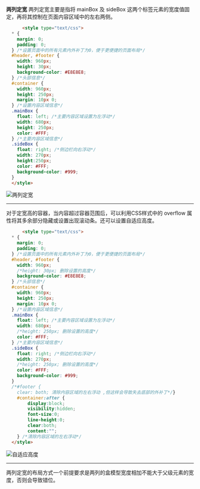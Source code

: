 **两列定宽**
两列定宽主要是指将 mainBox 及 sideBox 这两个标签元素的宽度值固定，再将其控制在页面内容区域中的左右两侧。
```html
	  <style type="text/css">
  * {
    margin: 0;
    padding: 0;
  } /*设置页面中的所有元素内外补丁为0，便于更便捷的页面布局*/
  #header, #footer {
    width: 960px;
    height: 30px;
    background-color: #E8E8E8;
  } /*头部信息*/
  #container {
    width: 960px;
    height: 250px;
    margin: 10px 0;
  } /*设置内容区域信息*/
  .mainBox {
    float: left; /*主要内容区域设置为左浮动*/
    width: 680px;
    height: 250px;
    color: #FFF;
  } /*主要内容区域信息*/
  .sideBox {
    float: right; /*侧边栏向右浮动*/
    width: 270px;
    height:250px;
    color: #FFF;
    background-color: #999;
  }
  </style>
```
![两列定宽](http://img.blog.csdn.net/20150722124953231)

---
对于定宽高的容器，当内容超过容器范围后，可以利用CSS样式中的 overflow 属性将其多余部分隐藏或设置出现滚动条。还可以设置自适应高度。
```html
	  <style type="text/css">
  * {
    margin: 0;
    padding: 0;
  } /*设置页面中的所有元素内外补丁为0，便于更便捷的页面布局*/
  #header, #footer {
    width: 960px;
    /*height: 30px; 删除设置的高度*/
    background-color: #E8E8E8;
  } /*头部信息*/
  #container {
    width: 960px;
    height: 250px;
    margin: 10px 0;
  } /*设置内容区域信息*/
  .mainBox {
    float: left; /*主要内容区域设置为左浮动*/
    width: 680px;
    /*height: 250px; 删除设置的高度*/
    color: #FFF;
  } /*主要内容区域信息*/
  .sideBox {
    float: right; /*侧边栏向右浮动*/
    width: 270px;
    /*height: 250px; 删除设置的高度*/
    color: #FFF;
    background-color: #999;
  }
  /*#footer {
    clear: both; 清除内容区域的左右浮动 ,但这样会导致失去底部的外补丁*/}
    #container:after {
	    display:block;
	    visibility:hidden;
	    font-size:0;
	    line-height:0;
	    clear:both;
	    content:"";
    } /*清除内容区域的左右浮动*/
  </style>
```
![自适应高度](http://img.blog.csdn.net/20150722130022804)

---
两列定宽的布局方式一个前提要求是两列的盒模型宽度相加不能大于父级元素的宽度，否则会导致错位。